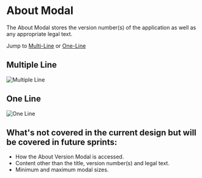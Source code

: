 # About Modal

The About Modal stores the version number(s) of the application as well as any appropriate legal text.

Jump to [Multi-Line](#multiple-line) or [One-Line](#one-line)

## Multiple Line

![Multiple Line](img/multi-line-about-modal.jpg)

## One Line

![One Line](img/one-line-about-modal.jpg)

## What's not covered in the current design but will be covered in future sprints:

- How the About Version Modal is accessed.
- Content other than the title, version number(s) and legal text.
- Minimum and maximum modal sizes.
